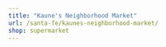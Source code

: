 ```yaml
---
title: "Kaune's Neighborhood Market"
url: /santa-fe/kaunes-neighborhood-market/
shop: supermarket
---
```

